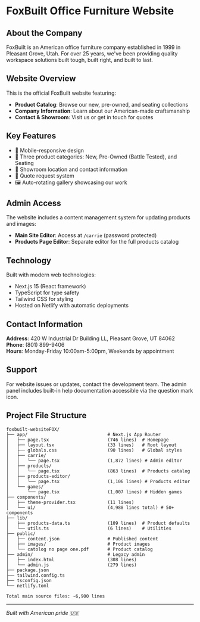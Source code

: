 # FoxBuilt Office Furniture Website

## About the Company
FoxBuilt is an American office furniture company established in 1999 in Pleasant Grove, Utah. For over 25 years, we've been providing quality workspace solutions built tough, built right, and built to last.

## Website Overview
This is the official FoxBuilt website featuring:
- **Product Catalog**: Browse our new, pre-owned, and seating collections
- **Company Information**: Learn about our American-made craftsmanship
- **Contact & Showroom**: Visit us or get in touch for quotes

## Key Features
- 📱 Mobile-responsive design
- 🛒 Three product categories: New, Pre-Owned (Battle Tested), and Seating
- 🏢 Showroom location and contact information
- 📧 Quote request system
- 🖼️ Auto-rotating gallery showcasing our work

## Admin Access
The website includes a content management system for updating products and images:
- **Main Site Editor**: Access at `/carrie` (password protected)
- **Products Page Editor**: Separate editor for the full products catalog

## Technology
Built with modern web technologies:
- Next.js 15 (React framework)
- TypeScript for type safety
- Tailwind CSS for styling
- Hosted on Netlify with automatic deployments

## Contact Information
**Address**: 420 W Industrial Dr Building LL, Pleasant Grove, UT 84062  
**Phone**: (801) 899-9406  
**Hours**: Monday-Friday 10:00am-5:00pm, Weekends by appointment

## Support
For website issues or updates, contact the development team. The admin panel includes built-in help documentation accessible via the question mark icon.

## Project File Structure

```
foxbuilt-websiteFOX/
├── app/                              # Next.js App Router
│   ├── page.tsx                      (746 lines)  # Homepage
│   ├── layout.tsx                    (33 lines)   # Root layout
│   ├── globals.css                   (90 lines)   # Global styles
│   ├── carrie/
│   │   └── page.tsx                  (1,872 lines) # Admin editor
│   ├── products/
│   │   └── page.tsx                  (863 lines)  # Products catalog
│   ├── products-editor/
│   │   └── page.tsx                  (1,106 lines) # Products editor
│   └── games/
│       └── page.tsx                  (1,007 lines) # Hidden games
├── components/
│   ├── theme-provider.tsx            (11 lines)
│   └── ui/                           (4,988 lines total) # 50+ components
├── lib/
│   ├── products-data.ts              (109 lines)  # Product defaults
│   └── utils.ts                      (6 lines)    # Utilities
├── public/
│   ├── content.json                  # Published content
│   ├── images/                       # Product images
│   └── catolog no page one.pdf       # Product catalog
├── admin/                            # Legacy admin
│   ├── index.html                    (308 lines)
│   └── admin.js                      (279 lines)
├── package.json
├── tailwind.config.ts
├── tsconfig.json
└── netlify.toml

Total main source files: ~6,900 lines
```

---

*Built with American pride 🇺🇸*